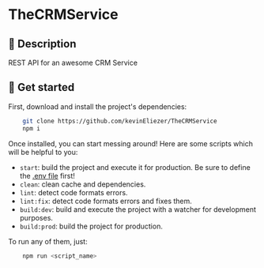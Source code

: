 # TheCRMService

## :pencil: Description

REST API for an awesome CRM Service

## :rocket:	Get started

First, download and install the project's dependencies: 

```sh
    git clone https://github.com/kevinEliezer/TheCRMService
    npm i
```

Once installed, you can start messing around! Here are some scripts which will be helpful to you:

-   `start`: build the project and execute it for production. Be sure to define the [.env file](env/README.md) first!
-   `clean`: clean cache and dependencies.
-   `lint`: detect code formats errors.
-   `lint:fix`: detect code formats errors and fixes them.
-   `build:dev`: build and execute the project with a watcher for development purposes.
-   `build:prod`: build the project for production.

To run any of them, just:

```sh
    npm run <script_name>
```